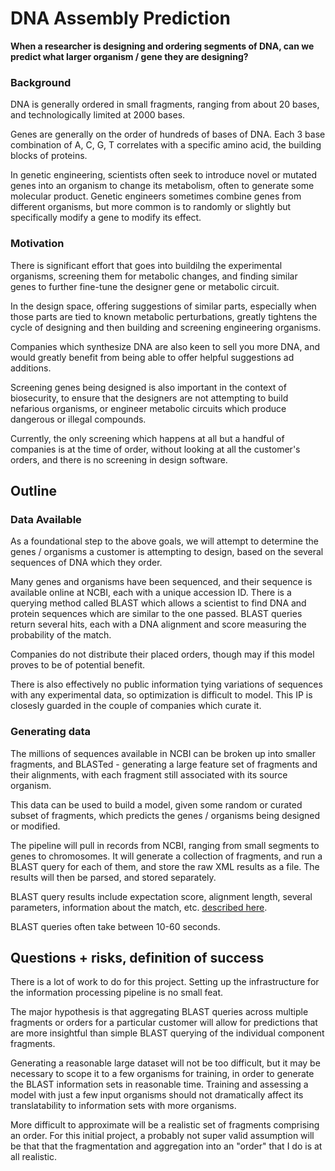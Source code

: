 # DNA Assembly Prediction

**When a researcher is designing and ordering segments of DNA, can we predict what larger organism / gene they are designing?**

### Background

DNA is generally ordered in small fragments, ranging from about 20 bases, and technologically limited at 2000 bases.

Genes are generally on the order of hundreds of bases of DNA. Each 3 base combination of A, C, G, T correlates with a specific amino acid, the building blocks of proteins.

In genetic engineering, scientists often seek to introduce novel or mutated genes into an organism to change its metabolism, often to generate some molecular product. Genetic engineers sometimes combine genes from different organisms, but more common is to randomly or slightly but specifically modify a gene to modify its effect.

### Motivation

There is significant effort that goes into buildilng the experimental organisms, screening them for metabolic changes, and finding similar genes to further fine-tune the designer gene or metabolic circuit.

In the design space, offering suggestions of similar parts, especially when those parts are tied to known metabolic perturbations, greatly tightens the cycle of designing and then building and screening engineering organisms.

Companies which synthesize DNA are also keen to sell you more DNA, and would greatly benefit from being able to offer helpful suggestions ad additions.

Screening genes being designed is also important in the context of biosecurity, to ensure that the designers are not attempting to build nefarious organisms, or engineer metabolic circuits which produce dangerous or illegal compounds.

Currently, the only screening which happens at all but a handful of companies is at the time of order, without looking at all the customer's orders, and there is no screening in design software.

## Outline

### Data Available

As a foundational step to the above goals, we will attempt to determine the genes / organisms a customer is attempting to design, based on the several sequences of DNA which they order.

Many genes and organisms have been sequenced, and their sequence is available online at NCBI, each with a unique accession ID. There is a querying method called BLAST which allows a scientist to find DNA and protein sequences which are similar to the one passed. BLAST queries return several hits, each with a DNA alignment and score measuring the probability of the match.

Companies do not distribute their placed orders, though may if this model proves to be of potential benefit. 

There is also effectively no public information tying variations of sequences with any experimental data, so optimization is difficult to model. This IP is closesly guarded in the couple of companies which curate it.

### Generating data

The millions of sequences available in NCBI can be broken up into smaller fragments, and BLASTed - generating a large feature set of fragments and their alignments, with each fragment still associated with its source organism.

This data can be used to build a model, given some random or curated subset of fragments, which predicts the genes / organisms being designed or modified.

The pipeline will pull in records from NCBI, ranging from small segments to genes to chromosomes. It will generate a collection of fragments, and run a BLAST query for each of them, and store the raw XML results as a file. The results will then be parsed, and stored separately.

BLAST query results include expectation score, alignment length, several parameters, information about the match, etc. [described here](http://biopython.org/DIST/docs/tutorial/Tutorial.html#fig:blastrecord).

BLAST queries often take between 10-60 seconds.

## Questions + risks, definition of success

There is a lot of work to do for this project. Setting up the infrastructure for the information processing pipeline is no small feat.

The major hypothesis is that aggregating BLAST queries across multiple fragments or orders for a particular customer will allow for predictions that are more insightful than simple BLAST querying of the individual component fragments.

Generating a reasonable large dataset will not be too difficult, but it may be necessary to scope it to a few organisms for training, in order to generate the BLAST information sets in reasonable time. Training and assessing a model with just a few input organisms should not dramatically affect its translatability to information sets with more organisms.

More difficult to approximate will be a realistic set of fragments comprising an order. For this initial project, a probably not super valid assumption will be that that the fragmentation and aggregation into an "order" that I do is at all realistic.


